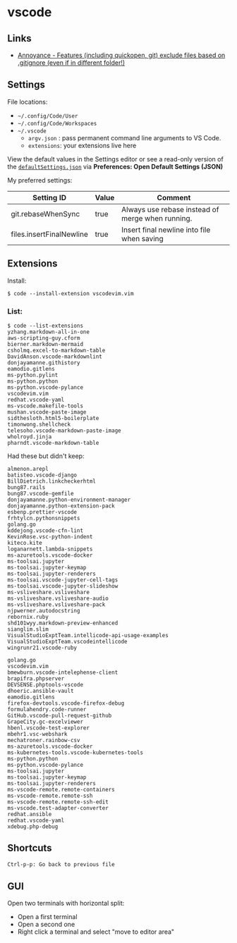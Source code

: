 # vscode

## Links
- [Annoyance - Features (including quickopen, git) exclude files based on .gitignore (even if in different folder!)](https://github.com/microsoft/vscode/issues/15604)

## Settings

File locations:

-  `~/.config/Code/User`
-  `~/.config/Code/Workspaces`
- `~/.vscode`
    - `argv.json` : pass permanent command line arguments to VS Code.
    - `extensions`: your extensions live here

View the default values in the Settings editor or see a read-only version of the [`defaultSettings.json`][defaults] via **Preferences: Open Default Settings (JSON)**

My preferred settings:

| Setting  ID              | Value   | Comment                                          |
| ------------------------ | ------- | ------------------------------------------------ |
| git.rebaseWhenSync       | true    | Always use rebase instead of merge when running. |
| files.insertFinalNewline | true    | Insert final newline into file when saving       |

[defaults]: https://code.visualstudio.com/docs/getstarted/settings#_default-settings

## Extensions

Install:

    $ code --install-extension vscodevim.vim

### List:

```shell
$ code --list-extensions
yzhang.markdown-all-in-one
aws-scripting-guy.cform
bierner.markdown-mermaid
csholmq.excel-to-markdown-table
DavidAnson.vscode-markdownlint
donjayamanne.githistory
eamodio.gitlens
ms-python.pylint
ms-python.python
ms-python.vscode-pylance
vscodevim.vim
redhat.vscode-yaml
ms-vscode.makefile-tools
mushan.vscode-paste-image
sidthesloth.html5-boilerplate
timonwong.shellcheck
telesoho.vscode-markdown-paste-image
wholroyd.jinja
pharndt.vscode-markdown-table
```

Had these but didn't keep:
```
almenon.arepl
batisteo.vscode-django
BillDietrich.linkcheckerhtml
bung87.rails
bung87.vscode-gemfile
donjayamanne.python-environment-manager
donjayamanne.python-extension-pack
esbenp.prettier-vscode
frhtylcn.pythonsnippets
golang.go
kddejong.vscode-cfn-lint
KevinRose.vsc-python-indent
kiteco.kite
loganarnett.lambda-snippets
ms-azuretools.vscode-docker
ms-toolsai.jupyter
ms-toolsai.jupyter-keymap
ms-toolsai.jupyter-renderers
ms-toolsai.vscode-jupyter-cell-tags
ms-toolsai.vscode-jupyter-slideshow
ms-vsliveshare.vsliveshare
ms-vsliveshare.vsliveshare-audio
ms-vsliveshare.vsliveshare-pack
njpwerner.autodocstring
rebornix.ruby
shd101wyy.markdown-preview-enhanced
sianglim.slim
VisualStudioExptTeam.intellicode-api-usage-examples
VisualStudioExptTeam.vscodeintellicode
wingrunr21.vscode-ruby
```


    golang.go
    vscodevim.vim
    bmewburn.vscode-intelephense-client
    brapifra.phpserver
    DEVSENSE.phptools-vscode
    dhoeric.ansible-vault
    eamodio.gitlens
    firefox-devtools.vscode-firefox-debug
    formulahendry.code-runner
    GitHub.vscode-pull-request-github
    GrapeCity.gc-excelviewer
    hbenl.vscode-test-explorer
    mbehr1.vsc-webshark
    mechatroner.rainbow-csv
    ms-azuretools.vscode-docker
    ms-kubernetes-tools.vscode-kubernetes-tools
    ms-python.python
    ms-python.vscode-pylance
    ms-toolsai.jupyter
    ms-toolsai.jupyter-keymap
    ms-toolsai.jupyter-renderers
    ms-vscode-remote.remote-containers
    ms-vscode-remote.remote-ssh
    ms-vscode-remote.remote-ssh-edit
    ms-vscode.test-adapter-converter
    redhat.ansible
    redhat.vscode-yaml
    xdebug.php-debug

## Shortcuts

```txt
Ctrl-p-p: Go back to previous file
```

## GUI

Open two terminals with horizontal split:
- Open a first terminal
- Open a second one
- Right click a terminal and select "move to editor area"

